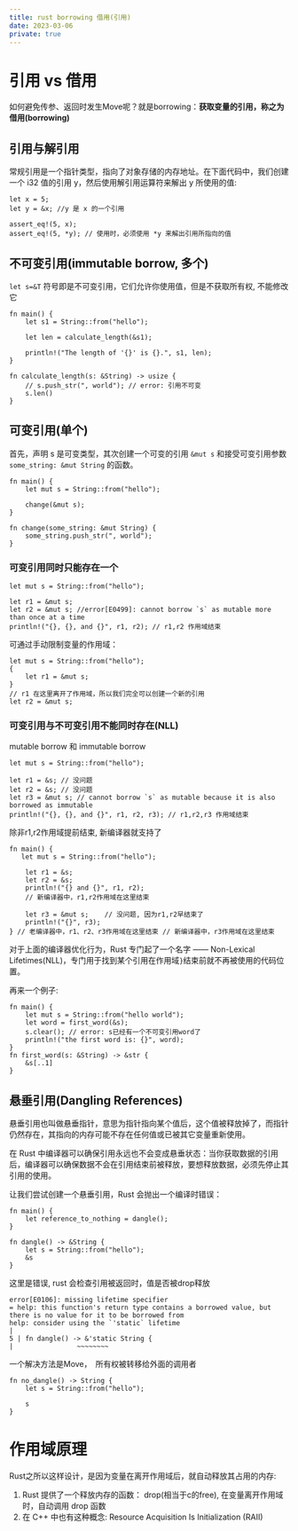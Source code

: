 ```yaml
---
title: rust borrowing 借用(引用)
date: 2023-03-06
private: true
---
```

# 引用 vs 借用
如何避免传参、返回时发生Move呢？就是borrowing：**获取变量的引用，称之为借用(borrowing)**

## 引用与解引用
常规引用是一个指针类型，指向了对象存储的内存地址。在下面代码中，我们创建一个 i32 值的引用 y，然后使用解引用运算符来解出 y 所使用的值:

    let x = 5;
    let y = &x; //y 是 x 的一个引用

    assert_eq!(5, x);
    assert_eq!(5, *y); // 使用时，必须使用 *y 来解出引用所指向的值

## 不可变引用(immutable borrow, 多个)
`let s=&T` 符号即是不可变引用，它们允许你使用值，但是不获取所有权, 不能修改它

    fn main() {
        let s1 = String::from("hello");

        let len = calculate_length(&s1); 

        println!("The length of '{}' is {}.", s1, len);
    }

    fn calculate_length(s: &String) -> usize {
        // s.push_str(", world"); // error: 引用不可变
        s.len()
    }

## 可变引用(单个)
首先，声明 s 是可变类型，其次创建一个可变的引用 `&mut s` 和接受可变引用参数 `some_string: &mut String` 的函数。

    fn main() {
        let mut s = String::from("hello");

        change(&mut s);
    }

    fn change(some_string: &mut String) {
        some_string.push_str(", world");
    }

### 可变引用同时只能存在一个

    let mut s = String::from("hello");

    let r1 = &mut s;
    let r2 = &mut s; //error[E0499]: cannot borrow `s` as mutable more than once at a time 
    println!("{}, {}, and {}", r1, r2); // r1,r2 作用域结束

可通过手动限制变量的作用域：

    let mut s = String::from("hello");
    {
        let r1 = &mut s;
    }
    // r1 在这里离开了作用域，所以我们完全可以创建一个新的引用
    let r2 = &mut s;

### 可变引用与不可变引用不能同时存在(NLL)
mutable borrow 和 immutable borrow 

    let mut s = String::from("hello");

    let r1 = &s; // 没问题
    let r2 = &s; // 没问题
    let r3 = &mut s; // cannot borrow `s` as mutable because it is also borrowed as immutable
    println!("{}, {}, and {}", r1, r2, r3); // r1,r2,r3 作用域结束

除非r1,r2作用域提前结束, 新编译器就支持了

    fn main() {
       let mut s = String::from("hello");

        let r1 = &s;
        let r2 = &s;
        println!("{} and {}", r1, r2);
        // 新编译器中，r1,r2作用域在这里结束

        let r3 = &mut s;    // 没问题, 因为r1,r2早结束了
        println!("{}", r3);
    } // 老编译器中，r1、r2、r3作用域在这里结束 // 新编译器中，r3作用域在这里结束

对于上面的编译器优化行为，Rust 专门起了一个名字 —— Non-Lexical Lifetimes(NLL)，专门用于找到某个引用在作用域`}`结束前就不再被使用的代码位置。

再来一个例子:

    fn main() {
        let mut s = String::from("hello world");
        let word = first_word(&s); 
        s.clear(); // error: s已经有一个不可变引用word了
        println!("the first word is: {}", word);
    }
    fn first_word(s: &String) -> &str {
        &s[..1]
    }

## 悬垂引用(Dangling References)
悬垂引用也叫做悬垂指针，意思为指针指向某个值后，这个值被释放掉了，而指针仍然存在，其指向的内存可能不存在任何值或已被其它变量重新使用。

在 Rust 中编译器可以确保引用永远也不会变成悬垂状态：当你获取数据的引用后，编译器可以确保数据不会在引用结束前被释放，要想释放数据，必须先停止其引用的使用。

让我们尝试创建一个悬垂引用，Rust 会抛出一个编译时错误：


    fn main() {
        let reference_to_nothing = dangle();
    }

    fn dangle() -> &String {
        let s = String::from("hello");
        &s
    }

这里是错误, rust 会检查引用被返回时，值是否被drop释放

    error[E0106]: missing lifetime specifier
    = help: this function's return type contains a borrowed value, but there is no value for it to be borrowed from
    help: consider using the `'static` lifetime
    |
    5 | fn dangle() -> &'static String {
    |                ~~~~~~~~

一个解决方法是Move，　所有权被转移给外面的调用者

    fn no_dangle() -> String {
        let s = String::from("hello");

        s
    }

# 作用域原理
Rust之所以这样设计，是因为变量在离开作用域后，就自动释放其占用的内存:
1. Rust 提供了一个释放内存的函数： drop(相当于c的free), 在变量离开作用域时，自动调用 drop 函数
2. 在 C++ 中也有这种概念: Resource Acquisition Is Initialization (RAII)